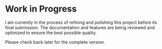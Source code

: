 # Work in Progress

I am currently in the process of refining and polishing this project before its final submission. The documentation and features are being reviewed and optimized to ensure the best possible quality.

Please check back later for the complete version.